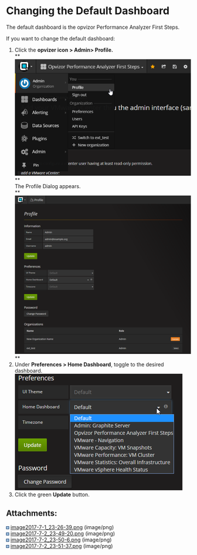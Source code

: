 # Changing the Default Dashboard

The default dashboard is the opvizor Performance Analyzer First Steps.

If you want to change the default dashboard:

1.  Click the **opvizer icon \> Admin\> Profile.**  
    **![](attachments/83855119/84046621.png?height=250)  
    **  
    The Profile Dialog appears.  
    **![](attachments/83855119/84046649.png?height=400)  
    **
2.  Under **Preferences \> Home Dashboard**, toggle to the desired
    dashboard.  
    ![](attachments/83855119/84046687.png?height=250)
3.  Click the green **Update** button.

<div class="pageSectionHeader">

## Attachments:

</div>

<div class="greybox" data-align="left">

![](images/icons/bullet_blue.gif)
[image2017-7-1\_23-26-39.png](attachments/83855119/84036583.png)
(image/png)  
![](images/icons/bullet_blue.gif)
[image2017-7-2\_23-49-20.png](attachments/83855119/84046621.png)
(image/png)  
![](images/icons/bullet_blue.gif)
[image2017-7-2\_23-50-6.png](attachments/83855119/84046649.png)
(image/png)  
![](images/icons/bullet_blue.gif)
[image2017-7-2\_23-51-37.png](attachments/83855119/84046687.png)
(image/png)  

</div>
